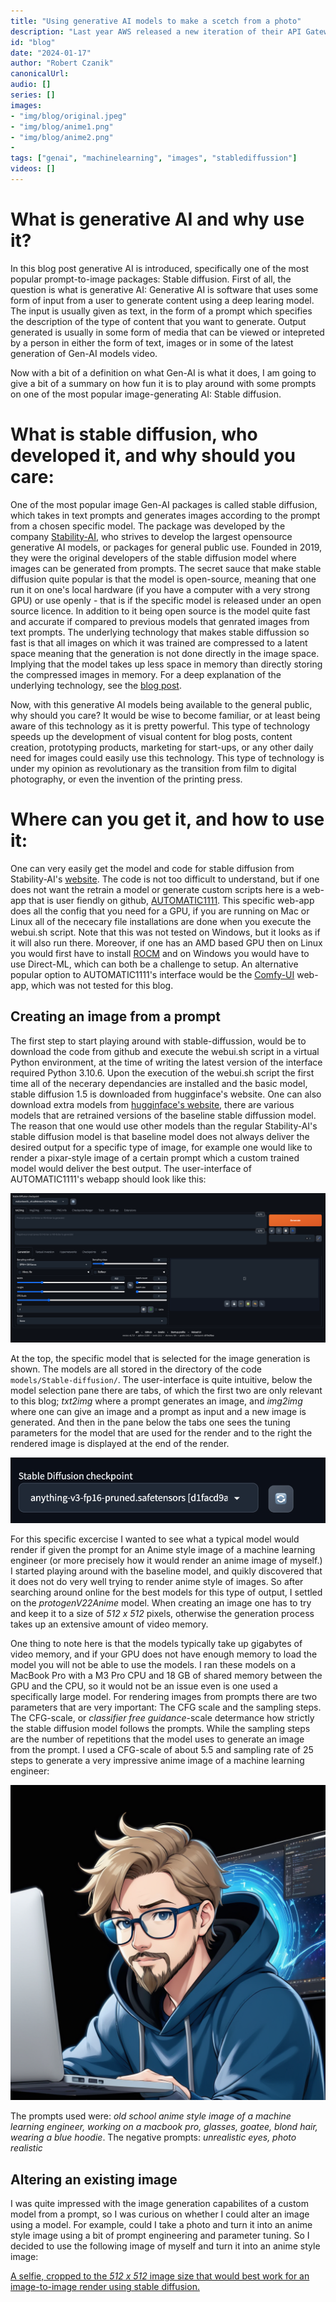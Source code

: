 ```yaml
---
title: "Using generative AI models to make a scetch from a photo"
description: "Last year AWS released a new iteration of their API Gateway product: HTTP APIs. This new version promises lower prices, improved performance and some new features. Some features that are available in the older REST API are not (yet) available for HTTP APIs, though. The official comparison page gives a good overview of which features are available in both products."
id: "blog"
date: "2024-01-17"
author: "Robert Czanik"
canonicalUrl:
audio: []
series: []
images:
- "img/blog/original.jpeg"
- "img/blog/anime1.png"
- "img/blog/anime2.png"
-
tags: ["genai", "machinelearning", "images", "stablediffussion"]
videos: []
---
```

# What is generative AI and why use it?
In this blog post generative AI is introduced, specifically one of the most popular prompt-to-image packages: Stable diffusion.
First of all, the question is what is generative AI: Generative AI is software that uses some form of input from a user to generate content using a deep learing model.
The input is usually given as text, in the form of a prompt which specifies the description of the type of content that you want to generate.
Output generated is usually in some form of media that can be viewed or intepreted by a person in either the form of text, images or in some of the latest generation of Gen-AI models video.

Now with a bit of a definition on what Gen-AI is what it does, I am going to give a bit of a summary on how fun it is to play around with some prompts on one of the most popular image-generating AI: Stable diffusion.

# What is stable diffusion, who developed it, and why should you care:
One of the most popular image Gen-AI packages is called stable diffusion, which takes in text prompts and generates images according to the prompt from a chosen specific model.
The package was developed by the company [Stability-AI](https://stability.ai/), who strives to develop the largest opensource generative AI models, or packages for general public use.
Founded in 2019, they were the original developers of the stable diffusion model where images can be generated from prompts.
The secret sauce that make stable diffusion quite popular is that the model is open-source, meaning that one run it on one's local hardware (if you have a computer with a very strong GPU) or use openly - that is if the specific model is released under an open source licence.
In addition to it being open source is the model quite fast and accurate if compared to previous models that genrated images from text prompts.
The underlying technology that makes stable diffussion so fast is that all images on which it was trained are compressed to a latent space meaning that the generation is not done directly in the image space.
Implying that the model takes up less space in memory than directly storing the compressed images in memory.
For a deep explanation of the underlying technology, see the [blog post](https://techvify-software.com/what-is-stable-diffusion/).

Now, with this generative AI models being available to the general public, why should you care?
It would be wise to become familiar, or at least being aware of this technology as it is pretty powerful.
This type of technology speeds up the development of visual content for blog posts, content creation, prototyping products, marketing for start-ups, or any other daily need for images could easily use this technology.
This type of technology is under my opinion as revolutionary as the transition from film to digital photography, or even the invention of the printing press.

# Where can you get it, and how to use it:
One can very easily get the model and code for stable diffusion from Stability-AI's [website](https://stability.ai/).
The code is not too difficult to understand, but if one does not want the retrain a model or generate custom scripts here is a web-app that is user fiendly on github, [AUTOMATIC1111](https://github.com/AUTOMATIC1111/stable-diffusion-webui).
This specific web-app does all the config that you need for a GPU, if you are running on Mac or Linux all of the nececary file installations are done when you execute the webui.sh script. Note that this was not tested on Windows, but it looks as if it will also run there. Moreover, if one has an AMD based GPU then on Linux you would first have to install [ROCM](https://www.amd.com/en/products/software/rocm.html) and on Windows you would have to use Direct-ML, which can both be a challenge to setup.
An alternative popular option to AUTOMATIC1111's interface would be the [Comfy-UI](https://github.com/comfyanonymous/ComfyUI) web-app, which was not tested for this blog.

## Creating an image from a prompt
The first step to start playing around with stable-diffussion, would be to download the code from github and execute the webui.sh script in a virtual Python environment, at the time of writing the latest version of the interface required Python 3.10.6.
Upon the execution of the webui.sh script the first time all of the necerary dependancies are installed and the basic model, stable diffusion 1.5 is downloaded from hugginface's website.
One can also download extra models from [hugginface's website](https://huggingface.co/stabilityai), there are various models that are retrained versions of the baseline stable diffussion model.
The reason that one would use other models than the regular Stability-AI's stable diffusion model is that baseline model does not always deliver the desired output for a specific type of image, for example one would like to render a pixar-style image of a certain prompt which a custom trained model would deliver the best output.
The user-interface of AUTOMATIC1111's webapp should look like this:

![AUTOMATIC1111's web-app](img/blog/user-interface.png)

At the top, the specific model that is selected for the image generation is shown. The models are all stored in the directory of the code `models/Stable-diffusion/`.
The user-interface is quite intuitive, below the model selection pane there are tabs, of which the first two are only relevant to this blog; *txt2img* where a prompt generates an image, and *img2img* where one can give an image and a prompt as input and a new image is generated.
And then in the pane below the tabs one sees the tuning parameters for the model that are used for the render and to the right the rendered image is displayed at the end of the render.

![Selection of the model's checkpoint](img/blog/model-name.png)

For this specific excercise I wanted to see what a typical model would render if given the prompt for an Anime style image of a machine learning engineer (or more precisely how it would render an anime image of myself.)
I started playing around with the baseline model, and quikly discovered that it does not do very well trying to render anime style of images. So after searching around online for the best models for this type of output, I settled on the *protogenV22Anime* model.
When creating an image one has to try and keep it to a size of *512 x 512* pixels, otherwise the generation process takes up an extensive amount of video memory.


One thing to note here is that the models typically take up gigabytes of video memory, and if your GPU does not have enough memory to load the model you will not be able to use the models.
I ran these models on a MacBook Pro with a M3 Pro CPU and 18 GB of shared memory between the GPU and the CPU, so it would not be an issue even is one used a specifically large model.
For rendering images from prompts there are two parameters that are very important: The CFG scale and the sampling steps. The CFG-scale, or *classifier free guidance*-scale determance how strictly the stable diffusion model follows the prompts.
While the sampling steps are the number of repetitions that the model uses to generate an image from the prompt.
I used a CFG-scale of about 5.5 and sampling rate of 25 steps to generate a very impressive anime image of a machine learning engineer:

![The generated anime image of a machine learning engineer from stable difussion.](img/blog/txt2img.png)

The prompts used were: *old school anime style image of a machine learning engineer, working on a macbook pro, glasses, goatee,  blond hair, wearing a blue hoodie*.
The negative prompts: *unrealistic eyes, photo realistic*


## Altering an existing image
I was quite impressed with the image generation capabilites of a custom model from a prompt, so I was curious on whether I could alter an image using a model. For example, could I take a photo and turn it into an anime style image using a bit of prompt engineering and parameter tuning.
So I decided to use the following image of myself and turn it into an anime style image:

[A selfie, cropped to the *512 x 512* image size that would best work for an image-to-image render using stable diffusion.](img/blog/original.jpeg)
